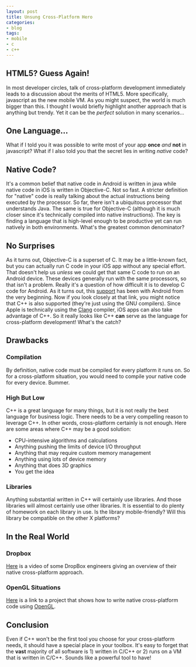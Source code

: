 ```yaml
---
layout: post
title: Unsung Cross-Platform Hero
categories:
- blog
tags:
- mobile
- c
- c++
---
```


## HTML5? Guess Again!
In most developer circles, talk of cross-platform development immediately leads to a discussion about the merits of HTML5. More specifically, javascript as the new mobile VM. As you might suspect, the world is much bigger than this. I thought I would briefly highlight another approach that is anything but trendy. Yet it can be the _perfect_ solution in many scenarios...

## One Language...
What if I told you it was possible to write most of your app __once__ _and_ __not__ in javascript? What if I also told you that the secret lies in writing _native_ code?

## Native Code?
It's a common belief that native code in Android is written in java while native code in iOS is written in Objective-C. Not so fast. A stricter definition for "native" code is really talking about the actual instructions being executed by the processor. So far, there isn't a ubiquitous processor that understands Java. The same is true for Objective-C (although it is much closer since it's technically compiled into native instructions). The key is finding a language that is high-level enough to be productive yet can run natively in both environments. What's the greatest common denominator?

## No Surprises
As it turns out, Objective-C is a superset of C. It may be a little-known fact, but you can actually run C code in your iOS app without any special effort. That doesn't help us _unless_ we could get that same C code to run on an Android device. These devices generally run with the same processors, so that isn't a problem. Really it's a question of how difficult it is to develop C code for Android. As it turns out, this [support][ndk] has been with Android from the very beginning. Now if you look closely at that link, you might notice that C++ is also supported (they're just using the GNU compilers). Since Apple is technically using the [Clang][clang] compiler, iOS apps can also take advantage of C++. So it really looks like C++ __can__ serve as the language for cross-platform development! What's the catch?

## Drawbacks
### Compilation
By definition, native code must be compiled for every platform it runs on. So for a cross-platform situation, you would need to compile your native code for every device. Bummer.

### High But Low
C++ is a great language for many things, but it is not really the best language for business logic. There needs to be a very compelling reason to leverage C++. In other words, cross-platform certainly is not enough. Here are some areas where C++ may be a good solution:

* CPU-intensive algorithms and calculations
* Anything pushing the limits of device I/O throughput
* Anything that may require custom memory management
* Anything using lots of device memory
* Anything that does 3D graphics
* You get the idea

### Libraries
Anything substantial written in C++ will certainly use libraries. And those libraries will almost certainly use other libraries. It is essential to do plenty of homework on each library in use. Is the library mobile-friendly? Will this library be compatible on the other X platforms?

## In the Real World
### Dropbox
[Here][dropbox] is a video of some DropBox engineers giving an overview of their native cross-platform approach.

### OpenGL Situations
[Here][openglproj] is a link to a project that shows how to write native cross-platform code using [OpenGL][opengl].

## Conclusion
Even if C++ won't be the first tool you choose for your cross-platform needs, it should have a special place in your toolbox. It's easy to forget that the __vast__ majority of all software is 1) written in C/C++ or 2) runs on a VM that is written in C/C++. Sounds like a powerful tool to have!


[ndk]: http://developer.android.com/tools/sdk/ndk/index.html
[clang]: http://clang.llvm.org/
[dropbox]: http://www.youtube.com/watch?v=S5rXCvu9-NM
[openglproj]: http://www.learnopengles.com/developing-a-simple-game-of-air-hockey-using-c-and-opengl-es-2-for-android-ios-and-the-web/
[opengl]: http://www.opengl.org/
